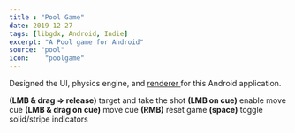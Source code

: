 ```yaml
---
title : "Pool Game"
date: 2019-12-27
tags: [libgdx, Android, Indie]
excerpt: "A Pool game for Android"
source: "pool"
icon:    "poolgame"
---
```

Designed the UI, physics engine, and <a href="/PoolBall"> renderer </a> for this Android application.
<script src="soundmanager2-setup.js" id="setup"></script>
<script src="soundmanager2-jsmin.js" id="jsmin"></script>
<div id="embed-html" display="inline-block"></div>

<script type="text/javascript" src="/PoolGame/html.nocache.js"></script>

<script>
  function handleMouseDown(evt) {
    evt.preventDefault();
    evt.stopPropagation();
    evt.target.style.cursor = 'default';
    window.focus();
  }

  function handleMouseUp(evt) {
    evt.preventDefault();
    evt.stopPropagation();
    evt.target.style.cursor = '';
  }
  document.getElementById('embed-html').addEventListener('mousedown', handleMouseDown, false);
  document.getElementById('embed-html').addEventListener('mouseup', handleMouseUp, false);
</script>
**(LMB & drag => release)** target and take the shot
**(LMB on cue)** enable move cue
**(LMB & drag on cue)** move cue
**(RMB)** reset game
**(space)** toggle solid/stripe indicators
